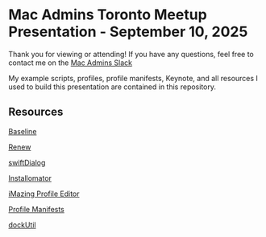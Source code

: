 # Mac Admins Toronto Meetup Presentation - September 10, 2025
Thank you for viewing or attending! If you have any questions, feel free to contact me on the [Mac Admins Slack](https://macadmins.org)

My example scripts, profiles, profile manifests, Keynote, and all resources I used to build this presentation are contained in this repository.

## Resources
[Baseline](https://github.com/SecondSonConsulting/Baseline)

[Renew](https://github.com/SecondSonConsulting/Renew)

[swiftDialog](https://github.com/swiftDialog/swiftDialog)

[Installomator](https://github.com/Installomator/Installomator)

[iMazing Profile Editor](https://imazing.com/profile-editor)

[Profile Manifests](https://github.com/ProfileManifests/ProfileManifests)

[dockUtil](https://github.com/kcrawford/dockutil)
